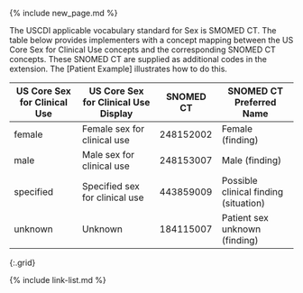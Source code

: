
{% include new_page.md %}

The USCDI applicable vocabulary standard for Sex is SMOMED CT.  The table below provides implementers with a concept mapping between the US Core Sex for Clinical Use concepts and the corresponding SNOMED CT concepts. These SNOMED CT are supplied as additional codes in the extension. The [Patient Example] illustrates how to do this.

|US Core Sex for Clinical Use|US Core Sex for Clinical Use Display| SNOMED CT|SNOMED CT Preferred Name
|---|---|---|---|
|female|Female sex for clinical use|248152002|Female (finding)|
|male|Male sex for clinical use|248153007|Male (finding)|
|specified|Specified sex for clinical use|443859009|Possible clinical finding (situation)|
|unknown|Unknown|184115007|Patient sex unknown (finding)|
{:.grid}

{% include link-list.md %}